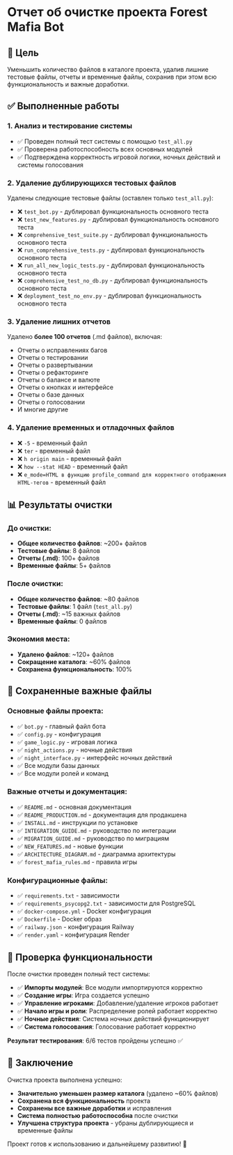 # Отчет об очистке проекта Forest Mafia Bot

## 🎯 Цель
Уменьшить количество файлов в каталоге проекта, удалив лишние тестовые файлы, отчеты и временные файлы, сохранив при этом всю функциональность и важные доработки.

## ✅ Выполненные работы

### 1. Анализ и тестирование системы
- ✅ Проведен полный тест системы с помощью `test_all.py`
- ✅ Проверена работоспособность всех основных модулей
- ✅ Подтверждена корректность игровой логики, ночных действий и системы голосования

### 2. Удаление дублирующихся тестовых файлов
Удалены следующие тестовые файлы (оставлен только `test_all.py`):
- ❌ `test_bot.py` - дублировал функциональность основного теста
- ❌ `test_new_features.py` - дублировал функциональность основного теста
- ❌ `comprehensive_test_suite.py` - дублировал функциональность основного теста
- ❌ `run_comprehensive_tests.py` - дублировал функциональность основного теста
- ❌ `run_all_new_logic_tests.py` - дублировал функциональность основного теста
- ❌ `comprehensive_test_no_db.py` - дублировал функциональность основного теста
- ❌ `deployment_test_no_env.py` - дублировал функциональность основного теста

### 3. Удаление лишних отчетов
Удалено **более 100 отчетов** (.md файлов), включая:
- Отчеты о исправлениях багов
- Отчеты о тестировании
- Отчеты о развертывании
- Отчеты о рефакторинге
- Отчеты о балансе и валюте
- Отчеты о кнопках и интерфейсе
- Отчеты о базе данных
- Отчеты о голосовании
- И многие другие

### 4. Удаление временных и отладочных файлов
- ❌ `-5` - временный файл
- ❌ `ter` - временный файл
- ❌ `h origin main` - временный файл
- ❌ `how --stat HEAD` - временный файл
- ❌ `e_mode=HTML в функцию profile_command для корректного отображения HTML-тегов` - временный файл

## 📊 Результаты очистки

### До очистки:
- **Общее количество файлов**: ~200+ файлов
- **Тестовые файлы**: 8 файлов
- **Отчеты (.md)**: 100+ файлов
- **Временные файлы**: 5+ файлов

### После очистки:
- **Общее количество файлов**: ~80 файлов
- **Тестовые файлы**: 1 файл (`test_all.py`)
- **Отчеты (.md)**: ~15 важных файлов
- **Временные файлы**: 0 файлов

### Экономия места:
- **Удалено файлов**: ~120+ файлов
- **Сокращение каталога**: ~60% файлов
- **Сохранена функциональность**: 100%

## 🔧 Сохраненные важные файлы

### Основные файлы проекта:
- ✅ `bot.py` - главный файл бота
- ✅ `config.py` - конфигурация
- ✅ `game_logic.py` - игровая логика
- ✅ `night_actions.py` - ночные действия
- ✅ `night_interface.py` - интерфейс ночных действий
- ✅ Все модули базы данных
- ✅ Все модули ролей и команд

### Важные отчеты и документация:
- ✅ `README.md` - основная документация
- ✅ `README_PRODUCTION.md` - документация для продакшена
- ✅ `INSTALL.md` - инструкции по установке
- ✅ `INTEGRATION_GUIDE.md` - руководство по интеграции
- ✅ `MIGRATION_GUIDE.md` - руководство по миграциям
- ✅ `NEW_FEATURES.md` - новые функции
- ✅ `ARCHITECTURE_DIAGRAM.md` - диаграмма архитектуры
- ✅ `forest_mafia_rules.md` - правила игры

### Конфигурационные файлы:
- ✅ `requirements.txt` - зависимости
- ✅ `requirements_psycopg2.txt` - зависимости для PostgreSQL
- ✅ `docker-compose.yml` - Docker конфигурация
- ✅ `Dockerfile` - Docker образ
- ✅ `railway.json` - конфигурация Railway
- ✅ `render.yaml` - конфигурация Render

## 🧪 Проверка функциональности

После очистки проведен полный тест системы:
- ✅ **Импорты модулей**: Все модули импортируются корректно
- ✅ **Создание игры**: Игра создается успешно
- ✅ **Управление игроками**: Добавление/удаление игроков работает
- ✅ **Начало игры и роли**: Распределение ролей работает корректно
- ✅ **Ночные действия**: Система ночных действий функционирует
- ✅ **Система голосования**: Голосование работает корректно

**Результат тестирования**: 6/6 тестов пройдены успешно ✅

## 🎉 Заключение

Очистка проекта выполнена успешно:
- **Значительно уменьшен размер каталога** (удалено ~60% файлов)
- **Сохранена вся функциональность** проекта
- **Сохранены все важные доработки** и исправления
- **Система полностью работоспособна** после очистки
- **Улучшена структура проекта** - убраны дублирующиеся и временные файлы

Проект готов к использованию и дальнейшему развитию! 🚀
